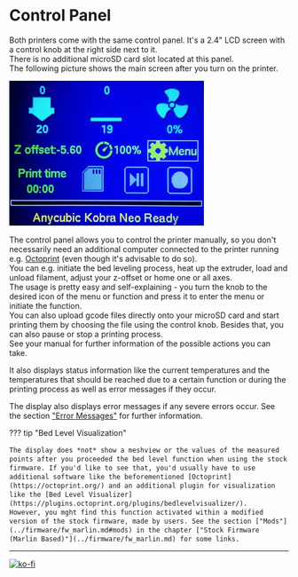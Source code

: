 <link rel=”manifest” href=”docs/manifest.webmanifest”>

# Control Panel  
Both printers come with the same control panel. It's a 2.4" LCD screen with a control knob at the right side next to it.  
There is no additional microSD card slot located at this panel.  
The following picture shows the main screen after you turn on the printer.  

![Main screen](../assets/images/display_start_web.jpg)

The control panel allows you to control the printer manually, so you don't necessarily need an additional computer connected to the printer running e.g. [Octoprint](https://octoprint.org/) (even though it's advisable to do so).  
You can e.g. initiate the bed leveling process, heat up the extruder, load and unload filament, adjust your z-offset or home one or all axes.  
The usage is pretty easy and self-explaining - you turn the knob to the desired icon of the menu or function and press it to enter the menu or initiate the function.  
You can also upload gcode files directly onto your microSD card and start printing them by choosing the file using the control knob. Besides that, you can also pause or stop a printing process.  
See your manual for further information of the possible actions you can take.  
  
It also displays status information like the current temperatures and the temperatures that should be reached due to a certain function or during the printing process as well as error messages if they occur. 
  
The display also displays error messages if any severe errors occur. See the section ["Error Messages"](../problems.md#error-messages) for further information.  
  
??? tip "Bed Level Visualization"

    The display does *not* show a meshview or the values of the measured points after you proceeded the bed level function when using the stock firmware. If you'd like to see that, you'd usually have to use additional software like the beforementioned [Octoprint](https://octoprint.org/) and an additional plugin for visualization like the [Bed Level Visualizer](https://plugins.octoprint.org/plugins/bedlevelvisualizer/).  
    However, you mght find this function activated within a modified version of the stock firmware, made by users. See the section ["Mods"](../firmware/fw_marlin.md#mods) in the chapter ["Stock Firmware (Marlin Based)"](../firmware/fw_marlin.md) for some links.    
  

---

[![ko-fi](https://ko-fi.com/img/githubbutton_sm.svg)](https://ko-fi.com/U6U5NPB51)  

